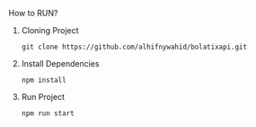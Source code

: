 How to RUN?

1. Cloning Project
    ```
    git clone https://github.com/alhifnywahid/bolatixapi.git
    ```

2. Install Dependencies
    ```
    npm install
    ```

3. Run Project
    ```
    npm run start
    ```
